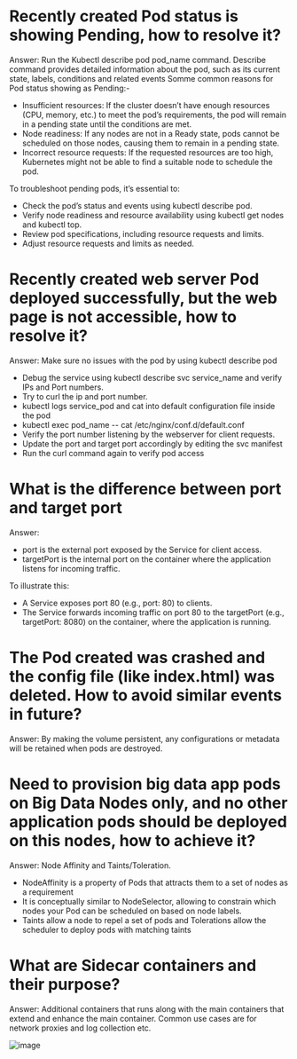 # Recently created Pod status is showing Pending, how to resolve it?

Answer: Run the Kubectl describe pod pod_name command. Describe command provides detailed information about the pod, such as its current state, labels, conditions and related events
Somme common reasons for Pod status showing as Pending:-
* Insufficient resources: If the cluster doesn’t have enough resources (CPU, memory, etc.) to meet the pod’s requirements, the pod will remain in a pending state until the conditions are met.
* Node readiness: If any nodes are not in a Ready state, pods cannot be scheduled on those nodes, causing them to remain in a pending state.
* Incorrect resource requests: If the requested resources are too high, Kubernetes might not be able to find a suitable node to schedule the pod.
  
To troubleshoot pending pods, it’s essential to:

* Check the pod’s status and events using kubectl describe pod.
* Verify node readiness and resource availability using kubectl get nodes and kubectl top.
* Review pod specifications, including resource requests and limits.
* Adjust resource requests and limits as needed.

# Recently created web server Pod deployed successfully, but the web page is not accessible, how to resolve it?

Answer: Make sure no issues with the pod by using kubectl describe pod
* Debug the service using kubectl describe svc service_name and verify IPs and Port numbers.
* Try to curl the ip and port number. 
* kubectl logs service_pod and cat into default configuration file inside the pod
* kubectl exec pod_name -- cat /etc/nginx/conf.d/default.conf
* Verify the port number listening by the webserver for client requests.
* Update the port and target port accordingly by editing the svc manifest
* Run the curl command again to verify pod access
  
# What is the difference between port and target port

Answer:
* port is the external port exposed by the Service for client access.
* targetPort is the internal port on the container where the application listens for incoming traffic.

To illustrate this:

* A Service exposes port 80 (e.g., port: 80) to clients.
* The Service forwards incoming traffic on port 80 to the targetPort (e.g., targetPort: 8080) on the container, where the application is running.

# The Pod created was crashed and the config file (like index.html) was deleted. How to avoid similar events in future?

Answer: By making the volume persistent, any configurations or metadata will be retained when pods are destroyed. 

# Need to provision big data app pods on Big Data Nodes only, and no other application pods should be deployed on this nodes, how to achieve it?

Answer: Node Affinity and Taints/Toleration.

* NodeAffinity is a property of Pods that attracts them to a set of nodes as a requirement
* It is conceptually similar to NodeSelector, allowing to constrain which nodes your Pod can be scheduled on based on node labels.
* Taints allow a node to repel a set of pods and Tolerations allow the scheduler to deploy pods with matching taints

# What are Sidecar containers and their purpose?

Answer: Additional containers that runs along with the main containers that extend and enhance the main container. Common use cases are for network proxies and log collection etc.

![image](https://github.com/user-attachments/assets/3c09c050-03a1-43a4-88f7-97d00f2f89f7)
